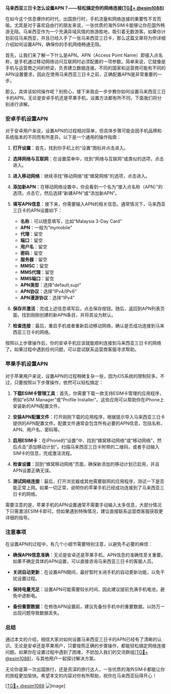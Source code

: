 **马来西亚三日卡怎么设置APN？——轻松搞定你的网络连接[[TG💪+ @esim1088](https://t.me/s/esim1088)]**

在如今这个信息爆炸的时代，出国旅行时，手机流量和网络连接的重要性不言而喻。尤其是对于喜欢自由行的朋友来说，一张优质的海外SIM卡能够让你在国外畅游无阻。马来西亚作为一个充满异域风情的旅游胜地，吸引着无数游客。如果你计划前往马来西亚，并且已经入手了一张马来西亚三日卡，那么这篇文章将为你详细介绍如何设置APN，确保你的手机网络畅通无阻。

首先，让我们来了解一下什么是APN。APN（Access Point Name）即接入点名称，是手机通过移动网络访问互联网时必须配置的一项参数。简单来说，它就像是手机与运营商之间的桥梁，负责建立数据连接。不同的国家和运营商可能有不同的APN设置要求，因此在使用马来西亚三日卡之前，正确配置APN是非常重要的一步。

那么，具体该如何操作呢？别担心，接下来我会一步步教你如何设置马来西亚三日卡的APN。无论是安卓手机还是苹果手机，设置方法都有所不同，下面我们将分别进行讲解。

### **安卓手机设置APN**

对于安卓用户来说，设置APN的过程相对简单，但具体步骤可能会因手机品牌和系统版本的不同而有所差异。以下是一个通用的操作指南：

1. **打开设置**：首先，找到你手机上的“设置”图标并点击进入。
   
2. **选择网络与互联网**：在设置菜单中，找到“网络与互联网”或类似的选项，点击进入。

3. **进入移动网络**：继续寻找“移动网络”或“蜂窝网络”的选项，点击进入。

4. **添加新APN**：在移动网络设置中，你会看到一个名为“接入点名称（APN）”的选项。点击它，然后选择“新建APN”或“添加新APN”。

5. **填写APN信息**：接下来，你需要输入APN的相关信息。通常情况下，马来西亚三日卡的APN设置如下：
   - **名称**：可以随意填写，比如“Malaysia 3-Day Card”
   - **APN**：一般为“mymobile”
   - **代理**：留空
   - **端口**：留空
   - **用户名**：留空
   - **密码**：留空
   - **服务器**：留空
   - **MMSC**：留空
   - **MMS代理**：留空
   - **MMS端口**：留空
   - **APN类型**：选择“default,supl”
   - **APN协议**：选择“IPv4/IPv6”
   - **APN漫游协议**：选择“IPv4”

6. **保存并激活**：完成上述信息填写后，点击保存按钮。随后，返回到APN列表页面，找到刚刚创建的新APN条目，并将其设为默认。

7. **检查连接**：最后，重启手机或者重新启动移动网络，确认是否成功连接到马来西亚三日卡的网络。

按照以上步骤操作后，你的安卓手机应该就能顺利连接到马来西亚三日卡的网络了。如果过程中遇到任何问题，可以尝试联系运营商客服寻求帮助。

### **苹果手机设置APN**

对于苹果用户来说，设置APN的过程稍微复杂一些，因为iOS系统的限制较多。不过，只要按照以下步骤操作，依然可以轻松搞定：

1. **下载ESIM卡管理工具**：首先，你需要下载一款支持ESIM卡管理的应用程序，例如“eSIM Manager”或“Profile Installer”。这些应用可以帮助你在iPhone上安装新的APN配置文件。

2. **安装APN配置文件**：打开刚刚下载的应用程序，根据提示导入马来西亚三日卡提供的APN配置文件。配置文件通常会包含所有必要的APN信息，包括名称、APN、用户名、密码等。

3. **启用ESIM卡**：在iPhone的“设置”中，找到“蜂窝移动网络”或“移动网络”，然后点击“添加移动计划”。扫描马来西亚三日卡附带的二维码，或者手动输入SIM卡的信息，完成激活流程。

4. **检查设置**：回到“蜂窝移动网络”页面，确保新添加的移动计划已启用，并且APN设置正确无误。

5. **测试网络连接**：最后，打开浏览器或其他需要联网的应用程序，测试一下是否能正常上网。如果一切正常，说明你的苹果手机已经成功连接到了马来西亚三日卡的网络。

需要注意的是，苹果手机的APN设置通常不需要手动输入太多信息，大部分情况下只需激活ESIM卡即可。但如果遇到特殊情况，建议直接联系运营商客服获取更详细的指导。

### **注意事项**

在设置APN的过程中，有几个小细节需要特别注意，以避免不必要的麻烦：

- **确保APN信息准确**：无论是安卓还是苹果手机，APN信息的准确性至关重要。如果不确定具体的APN设置，可以直接咨询马来西亚三日卡的客服人员。
  
- **关闭自动更新**：在设置APN期间，最好暂时关闭手机的自动更新功能，以免干扰设置过程。

- **保持电量充足**：设置APN可能需要较长时间，因此建议提前充满手机电池，避免中途断电。

- **备份重要数据**：在修改APN设置前，建议先备份手机中的重要数据，以防万一出现问题导致数据丢失。

### **总结**

通过本文的介绍，相信大家对如何设置马来西亚三日卡的APN已经有了清晰的认识。无论是安卓还是苹果用户，只要按照正确的步骤操作，都能轻松搞定网络连接问题。如果你在设置过程中遇到了困难，不妨加入我们的交流群组[[TG💪+ @esim1088](https://t.me/s/esim1088)]，与其他用户一起探讨解决方案。

无论你是第一次出国旅行，还是资深的旅行达人，一张优质的海外SIM卡都能让你的旅程更加愉快。希望本文的内容对你有所帮助，祝你在马来西亚玩得开心！

[[TG💪+ @esim1088](https://t.me/s/esim1088) ![Image](https://i.postimg.cc/4NQfJmqS/Snipaste-2025-05-13-00-14-12.png)]